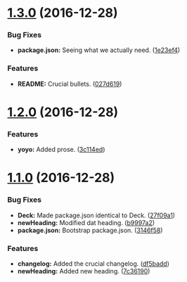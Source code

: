 <a name="1.3.0"></a>
# [1.3.0](https://github.com/spinnaker/deck/compare/v1.2.0...v1.3.0) (2016-12-28)


### Bug Fixes

* **package.json:** Seeing what we actually need. ([1e23ef4](https://github.com/spinnaker/deck/commit/1e23ef4))


### Features

* **README:** Crucial bullets. ([027d619](https://github.com/spinnaker/deck/commit/027d619))



<a name="1.2.0"></a>
# [1.2.0](https://github.com/spinnaker/deck/compare/v1.1.0...v1.2.0) (2016-12-28)


### Features

* **yoyo:** Added prose. ([3c114ed](https://github.com/spinnaker/deck/commit/3c114ed))



<a name="1.1.0"></a>
# [1.1.0](https://github.com/spinnaker/deck/compare/7c36190...v1.1.0) (2016-12-28)


### Bug Fixes

* **Deck:** Made package.json identical to Deck. ([27f09a1](https://github.com/spinnaker/deck/commit/27f09a1))
* **newHeading:** Modified dat heading. ([b9997a2](https://github.com/spinnaker/deck/commit/b9997a2))
* **package.json:** Bootstrap package.json. ([3146f58](https://github.com/spinnaker/deck/commit/3146f58))


### Features

* **changelog:** Added the crucial changelog. ([df5badd](https://github.com/spinnaker/deck/commit/df5badd))
* **newHeading:** Added new heading. ([7c36190](https://github.com/spinnaker/deck/commit/7c36190))



